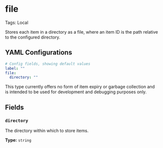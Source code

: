 # file

Tags: Local

Stores each item in a directory as a file, where an item ID is the path relative to the configured directory.

## YAML Configurations

```yaml
# Config fields, showing default values
label: ""
file:
  directory: ""
```

This type currently offers no form of item expiry or garbage collection and is intended to be used for development and debugging purposes only.

## Fields

### **`directory`**

The directory within which to store items.

**Type:** `string`